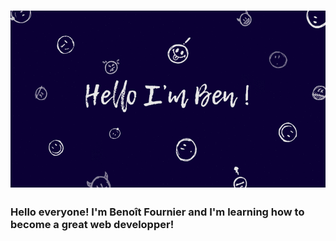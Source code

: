 # ![header](https://github.com/benoitfournier28/benoitfournier28/blob/main/img/Webp.net-gifmaker%20(1).gif)

### Hello everyone! I'm Benoît Fournier and I'm learning how to become a great web developper! 

<!--
**benoitfournier28/benoitfournier28** is a ✨ _special_ ✨ repository because its `README.md` (this file) appears on your GitHub profile.

Here are some ideas to get you started:

- 🔭 I’m currently working on ...
- 🌱 I’m currently learning ...
- 👯 I’m looking to collaborate on ...
- 🤔 I’m looking for help with ...
- 💬 Ask me about ...
- 📫 How to reach me: ...
- 😄 Pronouns: ...
- ⚡ Fun fact: ...
-->

